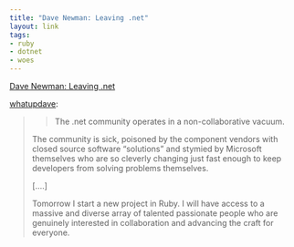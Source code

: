 ```yaml
--- 
title: "Dave Newman: Leaving .net"
layout: link
tags:
- ruby
- dotnet
- woes
---
```

[Dave Newman: Leaving .net](http://whatupdave.tumblr.com/post/1170718843/leaving-net)

[whatupdave](http://whatupdave.tumblr.com/post/1170718843/leaving-net):

> > The .net community operates in a non-collaborative vacuum.
>
> The community is sick, poisoned by the component vendors with closed source software “solutions” and stymied by Microsoft themselves who are so cleverly changing just fast enough to keep developers from solving problems themselves.
>
> [….]
>
> Tomorrow I start a new project in Ruby. I will have access to a massive and diverse array of talented passionate people who are genuinely interested in collaboration and advancing the craft for everyone.
